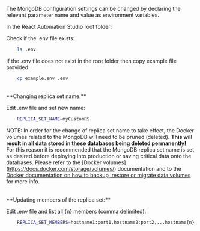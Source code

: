 The MongoDB configuration settings can be changed by declaring the relevant parameter name and value as environment variables.

In the React Automation Studio root folder:

Check if the .env file exists:
```bash
    ls .env
```
If the .env file does not exist in the root folder then copy example file provided:
```bash
    cp example.env .env
```
<br/>
**Changing replica set name:**

Edit .env file and set new name:
```bash
    REPLICA_SET_NAME=myCustomRS
```
NOTE: In order for the change of replica set name to take effect, the Docker volumes related to the MongoDB will need to be pruned (deleted). **This will result in all data stored in these databases being deleted permanently!** For this reason it is recommended that the MongoDB replica set name is set as desired before deploying into production or saving critical data onto the databases. Please refer to the [Docker volumes] (https://docs.docker.com/storage/volumes/) documentation and to the [Docker documentation on how to backup, restore or migrate data volumes](https://docs.docker.com/storage/volumes/#backup-restore-or-migrate-data-volumes) for more info.

<br/>
**Updating members of the replica set:**

Edit .env file and list all {n} members (comma delimited):
```bash
    REPLICA_SET_MEMBERS=hostname1:port1,hostname2:port2,...hostname{n}:port{n}
```